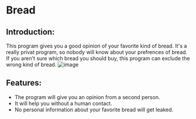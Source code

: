 # Bread
Introduction:
---
This program gives you a good opinion of your favorite kind of bread. It's a really privat program, so nobody will know about your prefrences of bread. If you aren't sure which bread you should buy, this program can exclude the wrong kind of bread. 
![image](https://user-images.githubusercontent.com/96242109/146379920-edabfb5a-0821-4555-ae77-e97df66fe5a6.png)

Features:
---
- The program will give you an opinion from a second person.
- It will help you without a human contact.
- No personal information about your favorite bread will get leaked.


